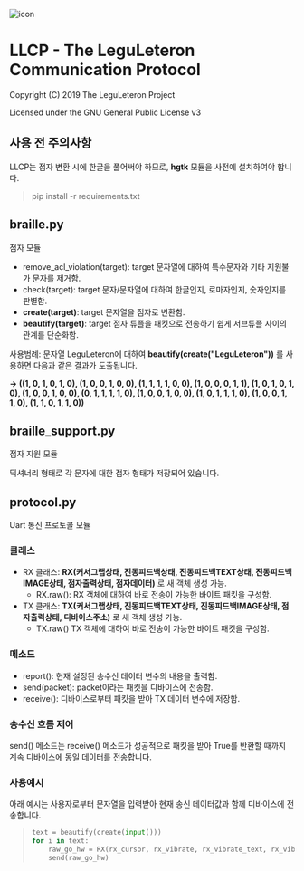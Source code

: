 ![icon](icon.ico)

# LLCP - The LeguLeteron Communication Protocol

Copyright (C) 2019 The LeguLeteron Project

Licensed under the GNU General Public License v3

## 사용 전 주의사항

LLCP는 점자 변환 시에 한글을 풀어써야 하므로, **hgtk** 모듈을 사전에 설치하여야 합니다.

> pip install -r requirements.txt

## braille.py

점자 모듈

- remove_acl_violation(target): target 문자열에 대하여 특수문자와 기타 지원불가 문자를 제거함.
- check(target): target 문자/문자열에 대하여 한글인지, 로마자인지, 숫자인지를 판별함.
- **create(target)**: target 문자열을 점자로 변환함.
- **beautify(target)**: target 점자 튜플을 패킷으로 전송하기 쉽게 서브튜플 사이의 관계를 단순화함.



사용범례: 문자열 LeguLeteron에 대하여 **beautify(create("LeguLeteron"))** 를 사용하면 다음과 같은 결과가 도출됩니다.

**-> ((1, 0, 1, 0, 1, 0), (1, 0, 0, 1, 0, 0), (1, 1, 1, 1, 0, 0), (1, 0, 0, 0, 1, 1), (1, 0, 1, 0, 1, 0), (1, 0, 0, 1, 0, 0), (0, 1, 1, 1, 1, 0), (1, 0, 0, 1, 0, 0), (1, 0, 1, 1, 1, 0), (1, 0, 0, 1, 1, 0), (1, 1, 0, 1, 1, 0))**



## braille_support.py

점자 지원 모듈

딕셔너리 형태로 각 문자에 대한 점자 형태가 저장되어 있습니다.



## protocol.py

Uart 통신 프로토콜 모듈

### 클래스

- RX 클래스: **RX(커서그랩상태, 진동피드백상태, 진동피드백TEXT상태, 진동피드백IMAGE상태, 점자출력상태, 점자데이터)** 로 새 객체 생성 가능.
  - RX.raw(): RX 객체에 대하여 바로 전송이 가능한 바이트 패킷을 구성함.
- TX 클래스: **TX(커서그랩상태, 진동피드백TEXT상태, 진동피드백IMAGE상태, 점자출력상태, 디바이스주소)** 로 새 객체 생성 가능.
  - TX.raw() TX 객체에 대하여 바로 전송이 가능한 바이트 패킷을 구성함.

### 메소드

- report(): 현재 설정된 송수신 데이터 변수의 내용을 출력함.
- send(packet): packet이라는 패킷을 디바이스에 전송함.
- receive(): 디바이스로부터 패킷을 받아 TX 데이터 변수에 저장함.

### 송수신 흐름 제어

send() 메소드는 receive() 메소드가 성공적으로 패킷을 받아 True를 반환할 때까지 계속 디바이스에 동일 데이터를 전송합니다.

### 사용예시

아래 예시는 사용자로부터 문자열을 입력받아 현재 송신 데이터값과 함께 디바이스에 전송합니다.

> ```python
> text = beautify(create(input()))
> for i in text:
>     raw_go_hw = RX(rx_cursor, rx_vibrate, rx_vibrate_text, rx_vibrate_image, rx_output, i).raw()
>     send(raw_go_hw)
> ```